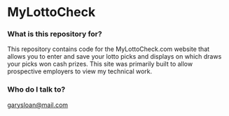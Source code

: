 # MyLottoCheck #

### What is this repository for? ###

This repository contains code for the MyLottoCheck.com website that allows you to enter and save your lotto picks and displays on which draws your picks won cash prizes.  This site was primarily built to allow prospective employers to view my technical work. 


### Who do I talk to? ###

garysloan@mail.com
